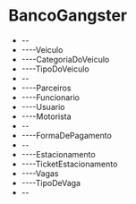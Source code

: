 # BancoGangster
* --
* ----Veiculo
* ----CategoriaDoVeiculo
* ----TipoDoVeiculo
* --
* ----Parceiros
* ----Funcionario
* ----Usuario
* ----Motorista
* --
* ----FormaDePagamento
* --
* ----Estacionamento
* ----TicketEstacionamento
* ----Vagas
* ----TipoDeVaga
* --

